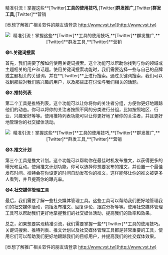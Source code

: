 精准引流！掌握这些**[Twitter]**工具的使用技巧,**[Twitter]**群发推广,**[Twitter]**群发工具,**[Twitter]**营销

[😍想了解推广相关软件的朋友请登录 http://www.vst.tw](http://www.vst.tw)

 <center><img src="https://vst.tw/MP4/tuiguang/png/6.png" alt="精准引流！掌握这些**[Twitter]**工具的使用技巧,**[Twitter]**群发推广,**[Twitter]**群发工具,**[Twitter]**营销"></center>

**😄1.关键词搜索**

首先，我们需要了解如何使用关键词搜索。这个功能可以帮助你找到与你的领域或主题相关的用户和话题。使用关键词搜索功能时，我们需要选择一些与自己的品牌或主题相关的关键词，并在**[Twitter]**上进行搜索。通过关键词搜索，我们可以找到那些对我们感兴趣的用户，以及那些正在讨论与我们相关的话题。

**😄2.推特列表**

第二个工具是推特列表。这个功能可以让你将你的关注者分组，方便你更好地跟踪他们的动态。你可以将你的关注者按照不同的分类进行分组，比如按照地区、行业、兴趣爱好等等。使用推特列表功能可以让你更好地了解你的关注者，并且更好地管理你的社交媒体活动。

 <center><img src="https://vst.tw/MP4/tuiguang/png/8.png" alt="精准引流！掌握这些**[Twitter]**工具的使用技巧,**[Twitter]**群发推广,**[Twitter]**群发工具,**[Twitter]**营销"></center>

**😄3.推文计划**

第三个工具是推文计划。这个功能可以帮助你在最佳时机发布推文，以获得更多的曝光和互动。使用推文计划功能，你可以选择你想要发布的推文，并设置一个最佳发布时间。推特会在你设定的时间自动发布你的推文，这样能够让你的推文被更多人看到，并且提高你的曝光率。

**😄4.社交媒体管理工具**

最后，我们需要了解一些社交媒体管理工具。这些工具可以帮助我们更好地管理我们的社交媒体活动，包括发布推文、回复评论、跟踪分析等等。使用社交媒体管理工具可以帮助我们更好地掌握我们的社交媒体活动，提高我们的效率和效果。

总之，如果想要实现精准引流，我们需要掌握一些**[Twitter]**工具的使用技巧。关键词搜索、推特列表、推文计划以及社交媒体管理工具都是非常重要的工具，使用它们可以帮助我们更好地跟踪我们的目标用户，并提高我们的社交媒体效果。

[😍想了解推广相关软件的朋友请登录 http://www.vst.tw](http://www.vst.tw)



